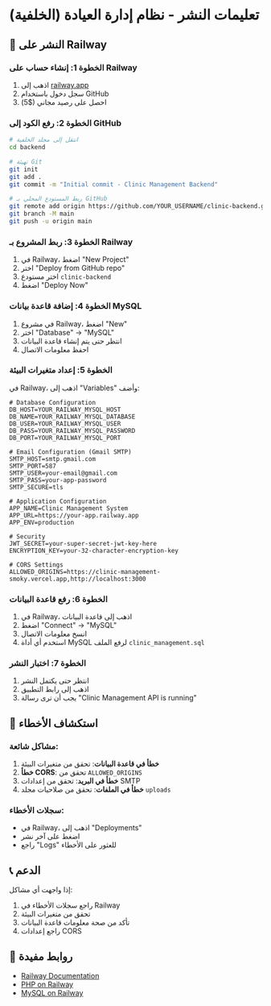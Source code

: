# تعليمات النشر - نظام إدارة العيادة (الخلفية)

## 🚀 النشر على Railway

### الخطوة 1: إنشاء حساب على Railway
1. اذهب إلى [railway.app](https://railway.app)
2. سجل دخول باستخدام GitHub
3. احصل على رصيد مجاني ($5)

### الخطوة 2: رفع الكود إلى GitHub
```bash
# انتقل إلى مجلد الخلفية
cd backend

# تهيئة Git
git init
git add .
git commit -m "Initial commit - Clinic Management Backend"

# ربط المستودع المحلي بـ GitHub
git remote add origin https://github.com/YOUR_USERNAME/clinic-backend.git
git branch -M main
git push -u origin main
```

### الخطوة 3: ربط المشروع بـ Railway
1. في Railway، اضغط "New Project"
2. اختر "Deploy from GitHub repo"
3. اختر مستودع `clinic-backend`
4. اضغط "Deploy Now"

### الخطوة 4: إضافة قاعدة بيانات MySQL
1. في مشروع Railway، اضغط "New"
2. اختر "Database" → "MySQL"
3. انتظر حتى يتم إنشاء قاعدة البيانات
4. احفظ معلومات الاتصال

### الخطوة 5: إعداد متغيرات البيئة
في Railway، اذهب إلى "Variables" وأضف:

```env
# Database Configuration
DB_HOST=YOUR_RAILWAY_MYSQL_HOST
DB_NAME=YOUR_RAILWAY_MYSQL_DATABASE
DB_USER=YOUR_RAILWAY_MYSQL_USER
DB_PASS=YOUR_RAILWAY_MYSQL_PASSWORD
DB_PORT=YOUR_RAILWAY_MYSQL_PORT

# Email Configuration (Gmail SMTP)
SMTP_HOST=smtp.gmail.com
SMTP_PORT=587
SMTP_USER=your-email@gmail.com
SMTP_PASS=your-app-password
SMTP_SECURE=tls

# Application Configuration
APP_NAME=Clinic Management System
APP_URL=https://your-app.railway.app
APP_ENV=production

# Security
JWT_SECRET=your-super-secret-jwt-key-here
ENCRYPTION_KEY=your-32-character-encryption-key

# CORS Settings
ALLOWED_ORIGINS=https://clinic-management-smoky.vercel.app,http://localhost:3000
```

### الخطوة 6: رفع قاعدة البيانات
1. في Railway، اذهب إلى قاعدة البيانات
2. اضغط "Connect" → "MySQL"
3. انسخ معلومات الاتصال
4. استخدم أي أداة MySQL لرفع الملف `clinic_management.sql`

### الخطوة 7: اختبار النشر
1. انتظر حتى يكتمل النشر
2. اذهب إلى رابط التطبيق
3. يجب أن ترى رسالة "Clinic Management API is running"

## 🔧 استكشاف الأخطاء

### مشاكل شائعة:
1. **خطأ في قاعدة البيانات**: تحقق من متغيرات البيئة
2. **خطأ CORS**: تحقق من `ALLOWED_ORIGINS`
3. **خطأ في البريد**: تحقق من إعدادات SMTP
4. **خطأ في الملفات**: تحقق من صلاحيات مجلد `uploads`

### سجلات الأخطاء:
- في Railway، اذهب إلى "Deployments"
- اضغط على آخر نشر
- راجع "Logs" للعثور على الأخطاء

## 📞 الدعم
إذا واجهت أي مشاكل:
1. راجع سجلات الأخطاء في Railway
2. تحقق من متغيرات البيئة
3. تأكد من صحة معلومات قاعدة البيانات
4. راجع إعدادات CORS

## 🔗 روابط مفيدة
- [Railway Documentation](https://docs.railway.app/)
- [PHP on Railway](https://docs.railway.app/deploy/deployments/languages/php)
- [MySQL on Railway](https://docs.railway.app/databases/mysql) 